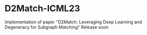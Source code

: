# D2Match-ICML23
Implementation of paper "D2Match: Leveraging Deep Learning and Degeneracy for Subgraph Matching"
Release soon
